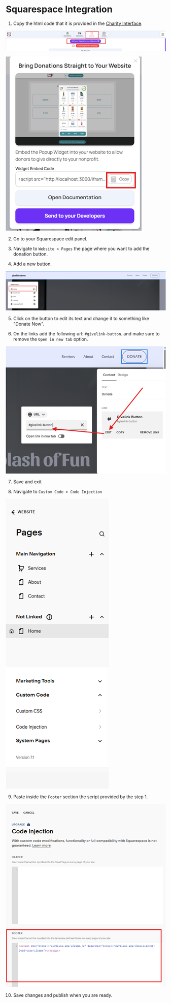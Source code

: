 # Squarespace Integration

1. Copy the html code that it is provided in the [Charity Interface](https://ci.givelink.app).

![Copy Code](/assets/ci-1.png)

![Copy Code](/assets/ci-2.png)

2. Go to your Squarespace edit panel.
3. Navigate to `Website > Pages` the page where you want to add the donation button.

4. Add a new button.

![Add Button](/assets/squarespace/squarespace-add-button.png)

5. Click on the button to edit its text and change it to something like "Donate Now".

6. On the links add the following url: `#givelink-button`. and make sure to remove the `Open in new tab` option.

![Button edit](/assets/squarespace/squarespace-edit-button.png)

7. Save and exit

8. Navigate to `Custom Code > Code Injection`

![Code Injection Open](/assets/squarespace/squarespace-open-custom-code.png)

9. Paste inside the `Footer` section the script provided by the step 1.

![Code Injection](/assets/squarespace/squarespace-code-injection.png)

10. Save changes and publish when you are ready.
